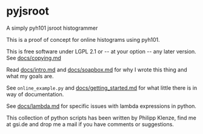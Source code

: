 # pyjsroot
A simply pyh101 jsroot histogrammer

This is a proof of concept for online histograms using pyh101. 

This is free software under LGPL 2.1 or -- at your option -- any later version. See [docs/copying.md](docs/copying.md)

Read [docs/intro.md](docs/intro.md) and [docs/soapbox.md](docs/soapbox.md) for why I wrote this thing and what my goals are. 

See ``online_example.py`` and [docs/getting\_started.md](docs/getting_started.md) for what little there is in way of documentation. 

See [docs/lambda.md](docs/lambda.md) for specific issues with lambda expressions in python. 

This collection of python scripts has been written by Philipp Klenze, find me at gsi.de and drop me a mail if you have comments or suggestions. 
